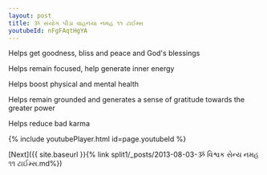 ```yaml
---
layout: post
title: ૐ સંયોગ પીડા વાહનયા નમહ ૧૧ ટાઈમ્સ
youtubeId: nFgFAqtHgYA
---
```

 
 
Helps get goodness, bliss and peace and God's blessings
 
Helps remain focused, help generate inner energy 
 
Helps boost physical and mental health 
 
Helps remain grounded and generates a sense of gratitude towards the greater power 
 
Helps reduce bad karma
 
 
 
 


{% include youtubePlayer.html id=page.youtubeId %}
 
[Next]({{ site.baseurl }}{% link  split1/_posts/2013-08-03-ૐ વિશ્વક સેન્ય નમહ ૧૧ ટાઈમ્સ.md%})
 
